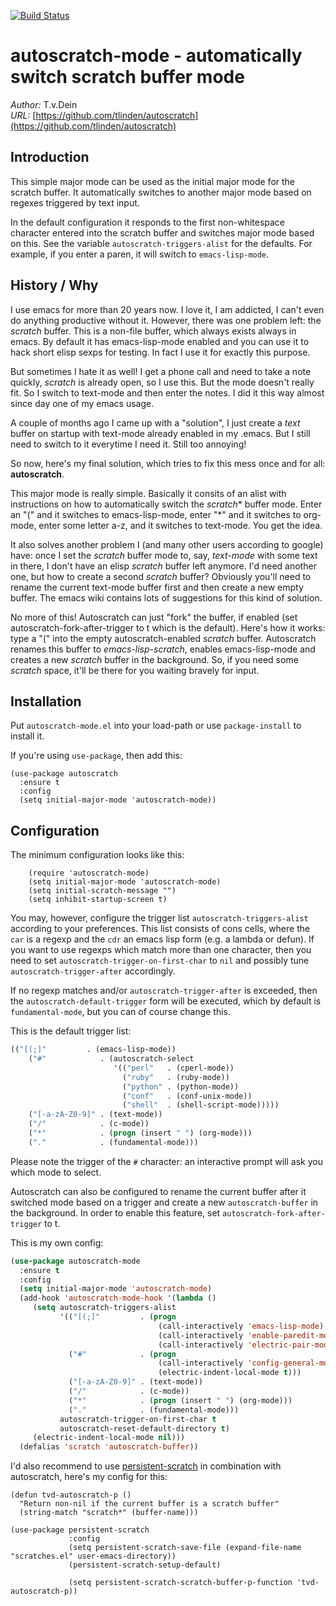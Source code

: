 [![Build Status](https://travis-ci.org/TLINDEN/autoscratch.svg?branch=master)](https://travis-ci.org/TLINDEN/autoscratch)

# autoscratch-mode - automatically switch scratch buffer mode

*Author:* T.v.Dein <tlinden AT cpan DOT org><br>
*URL:* [https://github.com/tlinden/autoscratch](https://github.com/tlinden/autoscratch)<br>

## Introduction

This simple  major mode can be  used as the initial  major mode for
the scratch buffer. It automatically switches to another major mode
based on regexes triggered by text input.

In   the   default  configuration   it   responds   to  the   first
non-whitespace  character  entered  into  the  scratch  buffer  and
switches   major   mode   based   on  this.    See   the   variable
`autoscratch-triggers-alist` for the defaults.  For example, if you
enter a paren, it will switch to `emacs-lisp-mode`.

## History / Why

I use emacs  for more than 20 years  now. I love it, I  am addicted, I
can't even do  anything productive without it. However,  there was one
problem left: the  *scratch* buffer. This is a  non-file buffer, which
always  exists always  in  emacs. By  default  it has  emacs-lisp-mode
enabled and you can  use it to hack short elisp  sexps for testing. In
fact I use it for exactly this purpose.

But sometimes I hate it as well! I get a phone call and need to take a
note quickly, *scratch*  is already open, so I use  this. But the mode
doesn't  really fit.  So  I switch  to text-mode  and  then enter  the
notes. I did it this way almost since day one of my emacs usage.

A couple of  months ago I came  up with a "solution", I  just create a
*text*  buffer  on  startup  with  text-mode  already  enabled  in  my
.emacs. But I  still need to switch  to it everytime I  need it. Still
too annoying!

So now,  here's my final solution,  which tries to fix  this mess once
and for all: **autoscratch**.

This major  mode is really  simple. Basically  it consits of  an alist
with instructions on how to  automatically switch the *scratch** buffer
mode. Enter an  "(" and it switches to emacs-lisp-mode,  enter "*" and
it switches  to org-mode, enter  some letter  a-z, and it  switches to
text-mode. You get the idea.

It also  solves another problem I  (and many other users  according to
google)  have:  once  I  set   the  *scratch*  buffer  mode  to,  say,
*text-mode* with some  text in there, I don't have  an elisp *scratch*
buffer left anymore. I'd need another  one, but how to create a second
*scratch*  buffer?  Obviously  you'll   need  to  rename  the  current
text-mode buffer first  and then create a new empty  buffer. The emacs
wiki contains lots of suggestions for this kind of solution.

No more  of this! Autoscratch can  just "fork" the buffer,  if enabled
(set autoscratch-fork-after-trigger to t which is the default). Here's
how it works: type a  "(" into the empty autoscratch-enabled *scratch*
buffer.  Autoscratch  renames  this  buffer  to  *emacs-lisp-scratch*,
enables  emacs-lisp-mode and  creates a  new *scratch*  buffer in  the
background. So, if  you need some *scratch* space, it'll  be there for
you waiting bravely for input.

## Installation

Put `autoscratch-mode.el` into your load-path or use `package-install`
to install it.

If you're using `use-package`, then add this:
```elisp
(use-package autoscratch
  :ensure t
  :config
  (setq initial-major-mode 'autoscratch-mode))
```

## Configuration

The minimum configuration looks like this:

        (require 'autoscratch-mode)
        (setq initial-major-mode 'autoscratch-mode)
        (setq initial-scratch-message "")
        (setq inhibit-startup-screen t)

You     may,     however,     configure    the     trigger     list
`autoscratch-triggers-alist` according  to your  preferences.  This
list consists  of cons cells, where  the `car` is a  regexp and the
`cdr` an emacs lisp form (e.g. a  lambda or defun).  If you want to
use regexps which  match more than one character, then  you need to
set `autoscratch-trigger-on-first-char`  to `nil` and  possibly tune
`autoscratch-trigger-after` accordingly.

If   no  regexp   matches  and/or   `autoscratch-trigger-after`  is
exceeded,  then  the  `autoscratch-default-trigger`  form  will  be
executed, which  by default is  `fundamental-mode`, but you  can of
course change this.

This is the default trigger list:

```lisp
(("[(;]"         . (emacs-lisp-mode))
    ("#"            . (autoscratch-select
                       '(("perl"   . (cperl-mode))
                         ("ruby"   . (ruby-mode))
                         ("python" . (python-mode))
                         ("conf"   . (conf-unix-mode))
                         ("shell"  . (shell-script-mode)))))
    ("[-a-zA-Z0-9]" . (text-mode))
    ("/"            . (c-mode))
    ("*"            . (progn (insert " ") (org-mode)))
    ("."            . (fundamental-mode)))
```

Please note  the trigger of  the `#` character: an  interactive prompt
will ask you which mode to select.

Autoscratch can  also be  configured to  rename the  current buffer
after  it  switched mode  based  on  a  trigger  and create  a  new
`autoscratch-buffer`  in the  background. In  order to  enable this
feature, set `autoscratch-fork-after-trigger` to t.

This is my own config:
```lisp
(use-package autoscratch-mode
  :ensure t
  :config
  (setq initial-major-mode 'autoscratch-mode)
  (add-hook 'autoscratch-mode-hook '(lambda ()
     (setq autoscratch-triggers-alist
           '(("[(;]"         . (progn
                                 (call-interactively 'emacs-lisp-mode)
                                 (call-interactively 'enable-paredit-mode)
                                 (call-interactively 'electric-pair-mode)))
             ("#"            . (progn
                                 (call-interactively 'config-general-mode)
                                 (electric-indent-local-mode t)))
             ("[-a-zA-Z0-9]" . (text-mode))
             ("/"            . (c-mode))
             ("*"            . (progn (insert " ") (org-mode)))
             ("."            . (fundamental-mode)))
           autoscratch-trigger-on-first-char t
           autoscratch-reset-default-directory t)
     (electric-indent-local-mode nil)))
  (defalias 'scratch 'autoscratch-buffer))
```

I'd also recommend to use [persistent-scratch](https://github.com/Fanael/persistent-scratch)
in combination with autoscratch, here's my config for this:

```listp
(defun tvd-autoscratch-p ()
  "Return non-nil if the current buffer is a scratch buffer"
  (string-match "scratch*" (buffer-name)))

(use-package persistent-scratch
             :config
             (setq persistent-scratch-save-file (expand-file-name "scratches.el" user-emacs-directory))
             (persistent-scratch-setup-default)

             (setq persistent-scratch-scratch-buffer-p-function 'tvd-autoscratch-p))
```

